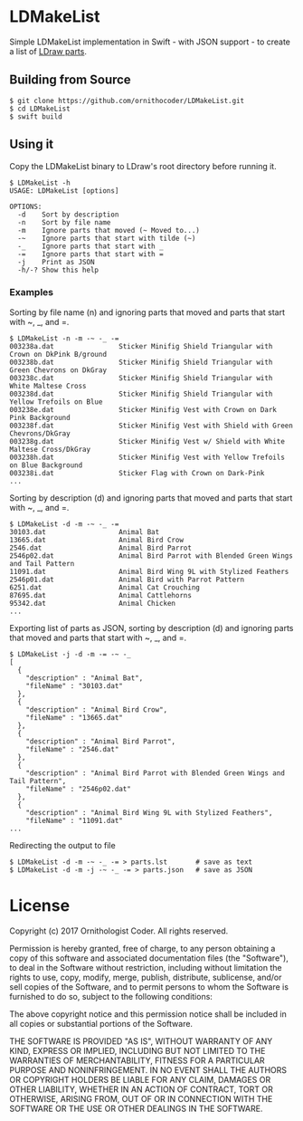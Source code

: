 # LDMakeList

Simple LDMakeList implementation in Swift - with JSON support - to create a list of [LDraw parts](http://www.ldraw.org/parts/latest-parts.html).

## Building from Source

```
$ git clone https://github.com/ornithocoder/LDMakeList.git
$ cd LDMakeList
$ swift build
```

## Using it

Copy the LDMakeList binary to LDraw's root directory before running it.

```
$ LDMakeList -h
USAGE: LDMakeList [options]

OPTIONS:
  -d	Sort by description
  -n	Sort by file name
  -m	Ignore parts that moved (~ Moved to...)
  -~	Ignore parts that start with tilde (~)
  -_	Ignore parts that start with _
  -=	Ignore parts that start with =
  -j	Print as JSON
  -h/-?	Show this help
```

### Examples

Sorting by file name (n) and ignoring parts that moved and parts that start with ~, _, and =.

```
$ LDMakeList -n -m -~ -_ -=
003238a.dat                Sticker Minifig Shield Triangular with Crown on DkPink B/ground
003238b.dat                Sticker Minifig Shield Triangular with Green Chevrons on DkGray
003238c.dat                Sticker Minifig Shield Triangular with White Maltese Cross
003238d.dat                Sticker Minifig Shield Triangular with Yellow Trefoils on Blue
003238e.dat                Sticker Minifig Vest with Crown on Dark Pink Background
003238f.dat                Sticker Minifig Vest with Shield with Green Chevrons/DkGray
003238g.dat                Sticker Minifig Vest w/ Shield with White Maltese Cross/DkGray
003238h.dat                Sticker Minifig Vest with Yellow Trefoils on Blue Background
003238i.dat                Sticker Flag with Crown on Dark-Pink
...
```

Sorting by description (d) and ignoring parts that moved and parts that start with ~, _, and =.

```
$ LDMakeList -d -m -~ -_ -=
30103.dat                  Animal Bat
13665.dat                  Animal Bird Crow
2546.dat                   Animal Bird Parrot
2546p02.dat                Animal Bird Parrot with Blended Green Wings and Tail Pattern
11091.dat                  Animal Bird Wing 9L with Stylized Feathers
2546p01.dat                Animal Bird with Parrot Pattern
6251.dat                   Animal Cat Crouching
87695.dat                  Animal Cattlehorns
95342.dat                  Animal Chicken
...
```

Exporting list of parts as JSON, sorting by description (d) and ignoring parts that moved and parts that start with ~, _, and =.

```
$ LDMakeList -j -d -m -= -~ -_
[
  {
    "description" : "Animal Bat",
    "fileName" : "30103.dat"
  },
  {
    "description" : "Animal Bird Crow",
    "fileName" : "13665.dat"
  },
  {
    "description" : "Animal Bird Parrot",
    "fileName" : "2546.dat"
  },
  {
    "description" : "Animal Bird Parrot with Blended Green Wings and Tail Pattern",
    "fileName" : "2546p02.dat"
  },
  {
    "description" : "Animal Bird Wing 9L with Stylized Feathers",
    "fileName" : "11091.dat"
...
```

Redirecting the output to file

```
$ LDMakeList -d -m -~ -_ -= > parts.lst       # save as text
$ LDMakeList -d -m -j -~ -_ -= > parts.json   # save as JSON
```

# License

Copyright (c) 2017 Ornithologist Coder. All rights reserved.

Permission is hereby granted, free of charge, to any person obtaining a copy of this software and associated documentation files (the "Software"), to deal in the Software without restriction, including without limitation the rights to use, copy, modify, merge, publish, distribute, sublicense, and/or sell copies of the Software, and to permit persons to whom the Software is furnished to do so, subject to the following conditions:

The above copyright notice and this permission notice shall be included in all copies or substantial portions of the Software.

THE SOFTWARE IS PROVIDED "AS IS", WITHOUT WARRANTY OF ANY KIND, EXPRESS OR IMPLIED, INCLUDING BUT NOT LIMITED TO THE WARRANTIES OF MERCHANTABILITY, FITNESS FOR A PARTICULAR PURPOSE AND NONINFRINGEMENT. IN NO EVENT SHALL THE AUTHORS OR COPYRIGHT HOLDERS BE LIABLE FOR ANY CLAIM, DAMAGES OR OTHER LIABILITY, WHETHER IN AN ACTION OF CONTRACT, TORT OR OTHERWISE, ARISING FROM, OUT OF OR IN CONNECTION WITH THE SOFTWARE OR THE USE OR OTHER DEALINGS IN THE SOFTWARE.
